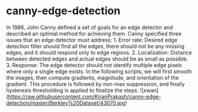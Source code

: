 # canny-edge-detection
In 1986, John Canny defined a set of goals for an edge detector and described an optimal method for achieving them. Canny specified three issues that an edge detector must address: 1. Error rate: Desired edge detection filter should find all the edges, there should not be any missing edges, and it should respond only to edge regions. 2. Localization: Distance between detected edges and actual edges should be as small as possible. 3. Response: The edge detector should not identify multiple edge pixels where only a single edge exists. In the following scripts, we will first smooth the images, then compute gradients, magnitude, and orientation of the gradient. This procedure is followed by non-max suppression, and finally hysteresis thresholding is applied to finalize the steps.
![swan] (https://raw.githubusercontent.com/KiranPrakash/canny-edge-detection/master/Berkley%20Dataset/43070.jpg)
